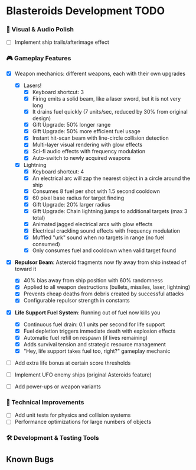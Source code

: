 # Blasteroids Development TODO

### 🎨 Visual & Audio Polish

- [ ] Implement ship trails/afterimage effect

### 🎮 Gameplay Features

- [x] Weapon mechanics: different weapons, each with their own upgrades

    - [x] Lasers!
        - [x] Keyboard shortcut: 3
        - [x] Firing emits a solid beam, like a laser sword, but it is not very long
        - [x] It drains fuel quickly (7 units/sec, reduced by 30% from original design)
        - [x] Gift Upgrade: 50% longer range
        - [x] Gift Upgrade: 50% more efficient fuel usage
        - [x] Instant hit-scan beam with line-circle collision detection
        - [x] Multi-layer visual rendering with glow effects
        - [x] Sci-fi audio effects with frequency modulation
        - [x] Auto-switch to newly acquired weapons
    - [x] Lightning
        - [x] Keyboard shortcut: 4
        - [x] An electrical arc will zap the nearest object in a circle around the ship
        - [x] Consumes 8 fuel per shot with 1.5 second cooldown
        - [x] 60 pixel base radius for target finding
        - [x] Gift Upgrade: 20% larger radius
        - [x] Gift Upgrade: Chain lightning jumps to additional targets (max 3 total)
        - [x] Animated jagged electrical arcs with glow effects
        - [x] Electrical crackling sound effects with frequency modulation
        - [x] Muffled "urk" sound when no targets in range (no fuel consumed)
        - [x] Only consumes fuel and cooldown when valid target found

- [x] **Repulsor Beam**: Asteroid fragments now fly away from ship instead of toward it
    - [x] 40% bias away from ship position with 60% randomness
    - [x] Applied to all weapon destructions (bullets, missiles, laser, lightning)
    - [x] Prevents cheap deaths from debris created by successful attacks
    - [x] Configurable repulsor strength in constants

- [x] **Life Support Fuel System**: Running out of fuel now kills you
    - [x] Continuous fuel drain: 0.1 units per second for life support
    - [x] Fuel depletion triggers immediate death with explosion effects
    - [x] Automatic fuel refill on respawn (if lives remaining)
    - [x] Adds survival tension and strategic resource management
    - [x] "Hey, life support takes fuel too, right?" gameplay mechanic

- [ ] Add extra life bonus at certain score thresholds
- [ ] Implement UFO enemy ships (original Asteroids feature)
- [ ] Add power-ups or weapon variants

### 🔧 Technical Improvements

- [ ] Add unit tests for physics and collision systems
- [ ] Performance optimizations for large numbers of objects

### 🛠️ Development & Testing Tools

## Known Bugs
